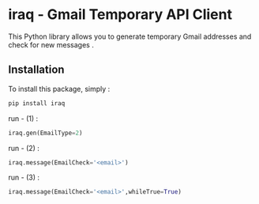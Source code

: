 # iraq - Gmail Temporary API Client

This Python library allows you to generate temporary Gmail addresses and check for new messages .

## Installation

To install this package, simply :
```bash
pip install iraq
```

run - (1) :
```python
iraq.gen(EmailType=2)
```
run - (2) :
```python
iraq.message(EmailCheck='<email>')
```
run - (3) :
```python
iraq.message(EmailCheck='<email>',whileTrue=True)
```